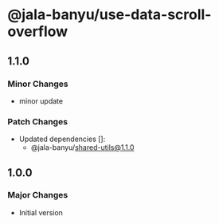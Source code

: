 # @jala-banyu/use-data-scroll-overflow

## 1.1.0

### Minor Changes

- minor update

### Patch Changes

- Updated dependencies []:
  - @jala-banyu/shared-utils@1.1.0

## 1.0.0

### Major Changes

- Initial version
